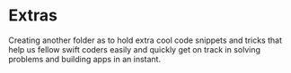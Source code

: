 # Extras
Creating another folder as to hold extra cool code snippets and tricks that help us fellow swift coders easily and quickly get on track in solving problems and building apps in an instant.
